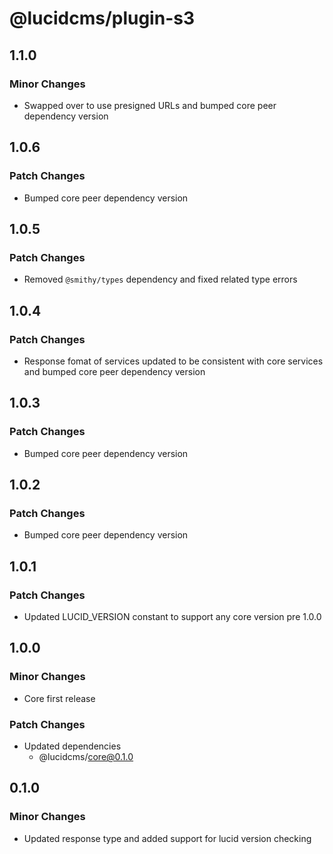 # @lucidcms/plugin-s3

## 1.1.0

### Minor Changes

- Swapped over to use presigned URLs and bumped core peer dependency version

## 1.0.6

### Patch Changes

- Bumped core peer dependency version

## 1.0.5

### Patch Changes

- Removed `@smithy/types` dependency and fixed related type errors

## 1.0.4

### Patch Changes

- Response fomat of services updated to be consistent with core services and bumped core peer dependency version

## 1.0.3

### Patch Changes

- Bumped core peer dependency version

## 1.0.2

### Patch Changes

- Bumped core peer dependency version

## 1.0.1

### Patch Changes

- Updated LUCID_VERSION constant to support any core version pre 1.0.0

## 1.0.0

### Minor Changes

- Core first release

### Patch Changes

- Updated dependencies
  - @lucidcms/core@0.1.0

## 0.1.0

### Minor Changes

- Updated response type and added support for lucid version checking
